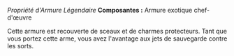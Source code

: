 _Propriété d'Armure Légendaire_
__Composantes :__ Armure exotique chef-d'œuvre

Cette armure est recouverte de sceaux et de charmes protecteurs. Tant que vous portez cette arme, vous avez l'avantage aux jets de sauvegarde contre les sorts.